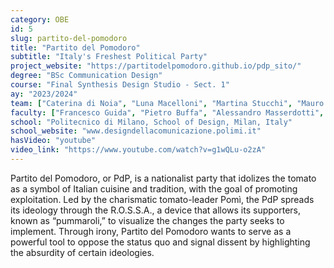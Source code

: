 ```yaml
---
category: OBE
id: 5
slug: partito-del-pomodoro
title: "Partito del Pomodoro"
subtitle: "Italy's Freshest Political Party"
project_website: "https://partitodelpomodoro.github.io/pdp_sito/"
degree: "BSc Communication Design"
course: "Final Synthesis Design Studio - Sect. 1"
ay: "2023/2024"
team: ["Caterina di Noia", "Luna Macelloni", "Martina Stucchi", "Mauro Van Reusel", "Giada Vercesi", "Alexandra Zotica"]
faculty: ["Francesco Guida", "Pietro Buffa", "Alessandro Masserdotti", "Giacomo Scandolare"]
school: "Politecnico di Milano, School of Design, Milan, Italy"
school_website: "www.designdellacomunicazione.polimi.it"
hasVideo: "youtube"
video_link: "https://www.youtube.com/watch?v=g1wQLu-o2zA"
---
```


Partito del Pomodoro, or PdP, is a nationalist party that idolizes the tomato as a symbol of Italian cuisine and tradition, with the goal of promoting exploitation. Led by the charismatic tomato-leader Pomì, the PdP spreads its ideology through the R.O.S.S.A., a device that allows its supporters, known as “pummaroli,” to visualize the changes the party seeks to implement. Through irony, Partito del Pomodoro wants to serve as a powerful tool to oppose the status quo and signal dissent by highlighting the absurdity of certain ideologies.
